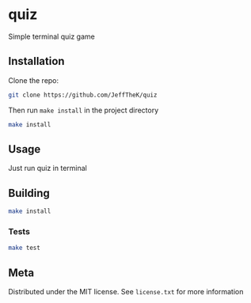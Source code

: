 # quiz

Simple terminal quiz game

## Installation

Clone the repo:

```sh
git clone https://github.com/JeffTheK/quiz
```

Then run `make install` in the project directory

```sh
make install
```

## Usage

Just run quiz in terminal

## Building

```sh
make install
```

### Tests

```sh
make test
```

## Meta

Distributed under the MIT license. See ``license.txt`` for more information